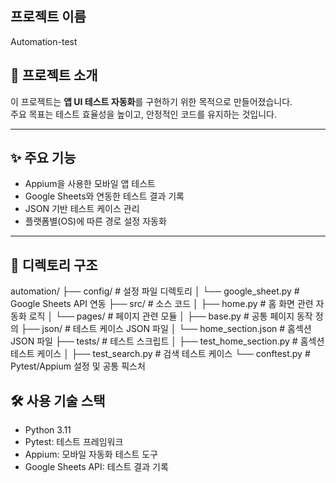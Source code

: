## 프로젝트 이름
Automation-test

## 📖 프로젝트 소개
이 프로젝트는 **앱 UI 테스트 자동화**를 구현하기 위한 목적으로 만들어졌습니다.  
주요 목표는 테스트 효율성을 높이고, 안정적인 코드를 유지하는 것입니다.

---

## ✨ 주요 기능
- Appium을 사용한 모바일 앱 테스트
- Google Sheets와 연동한 테스트 결과 기록
- JSON 기반 테스트 케이스 관리
- 플랫폼별(OS)에 따른 경로 설정 자동화

---

## 📂 디렉토리 구조
automation/
├── config/                  # 설정 파일 디렉토리
│   └── google_sheet.py      # Google Sheets API 연동
├── src/                     # 소스 코드
│   ├── home.py              # 홈 화면 관련 자동화 로직
│   └── pages/               # 페이지 관련 모듈
│       ├── base.py          # 공통 페이지 동작 정의
├── json/                    # 테스트 케이스 JSON 파일
│   └── home_section.json    # 홈섹션 JSON 파일
├── tests/                   # 테스트 스크립트
│   ├── test_home_section.py # 홈섹션 테스트 케이스
│   ├── test_search.py       # 검색 테스트 케이스
└── conftest.py              # Pytest/Appium 설정 및 공통 픽스처

## 🛠️ 사용 기술 스택
- Python 3.11
- Pytest: 테스트 프레임워크
- Appium: 모바일 자동화 테스트 도구
- Google Sheets API: 테스트 결과 기록
